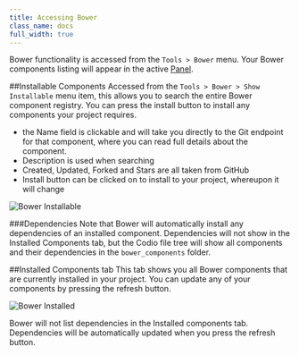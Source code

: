 ```yaml
---
title: Accessing Bower
class_name: docs
full_width: true
---
```


Bower functionality is accessed from the `Tools > Bower` menu. Your Bower components listing will appear in the active [Panel](/docs/panels).

##Installable Components
Accessed from the `Tools > Bower > Show Installable` menu item, this allows you to search the entire Bower component registry. You can press the install button to install any components your project requires.

- the Name field is clickable and will take you directly to the Git endpoint for that component, where you can read full details about the component.
- Description is used when searching
- Created, Updated, Forked and Stars are all taken from GitHub
- Install button can be clicked on to install to your project, whereupon it will change

![Bower Installable](/img/docs/bower-installable.png)

###Dependencies
Note that Bower will automatically install any dependencies of an installed component. Dependencies will not show in the Installed Components tab, but the Codio file tree will show all components and their dependencies in the `bower_components` folder.

##Installed Components tab
This tab shows you all Bower components that are currently installed in your project. You can update any of your components by pressing the refresh button.

![Bower Installed](/img/docs/bower-installed.png)

Bower will not list dependencies in the Installed components tab. Dependencies will be automatically updated when you press the refresh button.